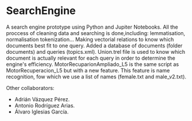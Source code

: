 # SearchEngine
A search engine prototype using Python and Jupiter Notebooks. All the proccess of cleaning data and searching is done,including: lemmatisation, normalisation
tokenization... Making vectorial relations to know which documents best fit to one query. Added a database of documents (folder documents) and queries (topics.xml).
Union.trel file is used to know which document is actually relevant for each query in order to determine the engine's efficiency.
MotorRecuparionAmpliado_L5 is the same script as MotorRecuperacion_L5 but with a new feature. This feature is name recognition, fow which we use a list of names (female.txt and male_v2.txt).

Other collaborators:
- Adrián Vázquez Pérez.
- Antonio Rodríguez Arias.
- Álvaro Iglesias García.
